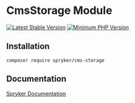 # CmsStorage Module
[![Latest Stable Version](https://poser.pugx.org/spryker/cms-storage/v/stable.svg)](https://packagist.org/packages/spryker/cms-storage)
[![Minimum PHP Version](https://img.shields.io/badge/php-%3E%3D%208.0-8892BF.svg)](https://php.net/)

## Installation

```
composer require spryker/cms-storage
```

## Documentation

[Spryker Documentation](https://spryker.github.io)
